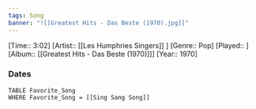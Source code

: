 ```yaml
---
tags: Song  
banner: "![[Greatest Hits - Das Beste (1970).jpg]]"
---
```

[Time:: 3:02]
[Artist:: [[Les Humphries Singers]] ]
[Genre:: Pop]
[Played:: ]
[Album:: [[Greatest Hits - Das Beste (1970)]]]
[Year:: 1970]
### Dates
````dataview
TABLE Favorite_Song
WHERE Favorite_Song = [[Sing Sang Song]]
````